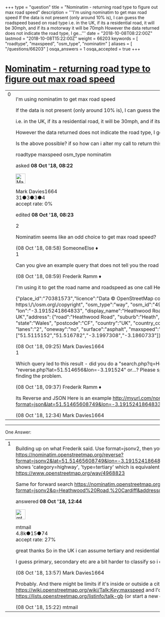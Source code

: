 +++
type = "question"
title = "Nominatim - returning road type to figure out max road speed"
description = '''I&#x27;m using nominatim to get max road speed If the data is not present (only around 10% is), I can guess the roadspeed based on road type i.e. in the UK, if its a residential road, it will be 30mph, and if its a motorway it will be 70mph However the data returned does not indicate the road type,  I ge...'''
date = "2018-10-08T08:22:00Z"
lastmod = "2018-10-08T15:22:00Z"
weight = 66203
keywords = [ "roadtype", "maxspeed", "osm_type", "nominatim" ]
aliases = [ "/questions/66203" ]
osqa_answers = 1
osqa_accepted = true
+++

<div class="headNormal">

# [Nominatim - returning road type to figure out max road speed](/questions/66203/nominatim-returning-road-type-to-figure-out-max-road-speed)

</div>

<div id="main-body">

<div id="askform">

<table id="question-table" style="width:100%;">
<colgroup>
<col style="width: 50%" />
<col style="width: 50%" />
</colgroup>
<tbody>
<tr>
<td style="width: 30px; vertical-align: top"><div class="vote-buttons">
<span id="post-66203-upvote" class="ajax-command post-vote up" rel="nofollow" title="I like this post (click again to cancel)"> </span>
<div id="post-66203-score" class="post-score" title="current number of votes">
0
</div>
<span id="post-66203-downvote" class="ajax-command post-vote down" rel="nofollow" title="I dont like this post (click again to cancel)"> </span> <span id="favorite-mark" class="ajax-command favorite-mark" rel="nofollow" title="mark/unmark this question as favorite (click again to cancel)"> </span>
<div id="favorite-count" class="favorite-count">
&#10;</div>
</div></td>
<td><div id="item-right">
<div class="question-body">
<p>I'm using nominatim to get max road speed</p>
<p>If the data is not present (only around 10% is), I can guess the roadspeed based on road type</p>
<p>i.e. in the UK, if its a residential road, it will be 30mph, and if its a motorway it will be 70mph</p>
<p>However the data returned does not indicate the road type, I get a OSM_TYPE of WAY, but that's it.</p>
<p>Is the above possible? if so how can i alter my call to return this info?</p>
</div>
<div id="question-tags" class="tags-container tags">
<span class="post-tag tag-link-roadtype" rel="tag" title="see questions tagged &#39;roadtype&#39;">roadtype</span> <span class="post-tag tag-link-maxspeed" rel="tag" title="see questions tagged &#39;maxspeed&#39;">maxspeed</span> <span class="post-tag tag-link-osm_type" rel="tag" title="see questions tagged &#39;osm_type&#39;">osm_type</span> <span class="post-tag tag-link-nominatim" rel="tag" title="see questions tagged &#39;nominatim&#39;">nominatim</span>
</div>
<div id="question-controls" class="post-controls">
&#10;</div>
<div class="post-update-info-container">
<div class="post-update-info post-update-info-user">
<p>asked <strong>08 Oct '18, 08:22</strong></p>
<img src="https://secure.gravatar.com/avatar/629c67b24fafaf747f4410cfbc7f1fc4?s=32&amp;d=identicon&amp;r=g" class="gravatar" width="32" height="32" alt="Mark%20Davies1664&#39;s gravatar image" />
<p><span>Mark Davies1664</span><br />
<span class="score" title="31 reputation points">31</span><span title="3 badges"><span class="badge1">●</span><span class="badgecount">3</span></span><span title="3 badges"><span class="silver">●</span><span class="badgecount">3</span></span><span title="4 badges"><span class="bronze">●</span><span class="badgecount">4</span></span><br />
<span class="accept_rate" title="Rate of the user&#39;s accepted answers">accept rate:</span> <span title="Mark Davies1664 has no accepted answers">0%</span></p>
</div>
<div class="post-update-info post-update-info-edited">
<p><span> edited <strong>08 Oct '18, 08:23</strong> </span></p>
</div>
</div>
<div id="comments-container-66203" class="comments-container">
<span id="66204"></span>
<div id="comment-66204" class="comment">
<div id="post-66204-score" class="comment-score">
2
</div>
<div class="comment-text">
<p>Nominatim seems like an odd choice to get max road speed?</p>
</div>
<div id="comment-66204-info" class="comment-info">
<span class="comment-age">(08 Oct '18, 08:58)</span> <span class="comment-user userinfo">SomeoneElse ♦</span>
</div>
</div>
<span id="66205"></span>
<div id="comment-66205" class="comment">
<div id="post-66205-score" class="comment-score">
1
</div>
<div class="comment-text">
<p>Can you give an example query that does not tell you the road type when you expected it to do so?</p>
</div>
<div id="comment-66205-info" class="comment-info">
<span class="comment-age">(08 Oct '18, 08:59)</span> <span class="comment-user userinfo">Frederik Ramm ♦</span>
</div>
</div>
<span id="66206"></span>
<div id="comment-66206" class="comment">
<div id="post-66206-score" class="comment-score">
&#10;</div>
<div class="comment-text">
<p>I'm using it to get the road name and roadspeed as one call Here is an example of one</p>
<p>{"place_id":"70381573","licence":"Data © OpenStreetMap contributors, ODbL 1.0. https:\/\/osm.org\/copyright", "osm_type":"way", "osm_id":"4968823", "lat":"51.51465608749", "lon":"-3.1915241864833", "display_name":"Heathwood Road, Heath, Cardiff, Wales, CF, UK","address": {"road":"Heathwood Road", "suburb":"Heath", "city":"Cardiff", "county":"Cardiff", "state":"Wales", "postcode":"CF", "country":"UK", "country_code":"gb"}, "extratags":{"foot":"yes", "lanes":"2", "oneway":"no", "surface":"asphalt", "maxspeed":"30 mph"}, "boundingbox":["51.5115152","51.516782","-3.1997308","-3.1860733"]}</p>
</div>
<div id="comment-66206-info" class="comment-info">
<span class="comment-age">(08 Oct '18, 09:25)</span> <span class="comment-user userinfo">Mark Davies1664</span>
</div>
</div>
<span id="66207"></span>
<div id="comment-66207" class="comment">
<div id="post-66207-score" class="comment-score">
1
</div>
<div class="comment-text">
<p>Which query led to this result - did you do a "search.php?q=Heathwood Road, Cardiff" or rather a "reverse.php?lat=51.514656&amp;lon=-3.191524" or...? Please specify exact URL as it might be relevant for finding the problem.</p>
</div>
<div id="comment-66207-info" class="comment-info">
<span class="comment-age">(08 Oct '18, 09:37)</span> <span class="comment-user userinfo">Frederik Ramm ♦</span>
</div>
</div>
<span id="66212"></span>
<div id="comment-66212" class="comment">
<div id="post-66212-score" class="comment-score">
&#10;</div>
<div class="comment-text">
<p>Its Reverse and JSON Here is an example <a href="http://myurl.com/nominatim/reverse?format=json&amp;lat=51.51465608749&amp;lon=-3.1915241864833&amp;zoom=18&amp;addressdetails=1&amp;extratags=1">http://myurl.com/nominatim/reverse?format=json&amp;lat=51.51465608749&amp;lon=-3.1915241864833&amp;zoom=18&amp;addressdetails=1&amp;extratags=1</a></p>
</div>
<div id="comment-66212-info" class="comment-info">
<span class="comment-age">(08 Oct '18, 12:34)</span> <span class="comment-user userinfo">Mark Davies1664</span>
</div>
</div>
</div>
<div id="comment-tools-66203" class="comment-tools">
&#10;</div>
<div class="clear">
&#10;</div>
<div id="comment-66203-form-container" class="comment-form-container">
&#10;</div>
<div class="clear">
&#10;</div>
</div></td>
</tr>
</tbody>
</table>

------------------------------------------------------------------------

<div class="tabBar">

<span id="sort-top"></span>

<div class="headQuestions">

One Answer:

</div>

</div>

<span id="66213"></span>

<div id="answer-container-66213" class="answer accepted-answer">

<table style="width:100%;">
<colgroup>
<col style="width: 50%" />
<col style="width: 50%" />
</colgroup>
<tbody>
<tr>
<td style="width: 30px; vertical-align: top"><div class="vote-buttons">
<span id="post-66213-upvote" class="ajax-command post-vote up" rel="nofollow" title="I like this post (click again to cancel)"> </span>
<div id="post-66213-score" class="post-score" title="current number of votes">
1
</div>
<span id="post-66213-downvote" class="ajax-command post-vote down" rel="nofollow" title="I dont like this post (click again to cancel)"> </span> <span class="accept-answer on" rel="nofollow" title="Mark Davies1664 has selected this answer as the correct answer"> </span>
</div></td>
<td><div class="item-right">
<div class="answer-body">
<p>Building up on what Frederik said. Use format=jsonv2, then you'll see a field 'category' and 'type'. Example <a href="https://nominatim.openstreetmap.org/reverse?format=jsonv2&amp;lat=51.51465608749&amp;lon=-3.1915241864833&amp;zoom=18&amp;addressdetails=1&amp;extratags=1">https://nominatim.openstreetmap.org/reverse?format=jsonv2&amp;lat=51.51465608749&amp;lon=-3.1915241864833&amp;zoom=18&amp;addressdetails=1&amp;extratags=1</a> shows 'category=highway', 'type=tertiary' which is equivalent to 'highway=tertiary' in <a href="https://www.openstreetmap.org/way/4968823">https://www.openstreetmap.org/way/4968823</a></p>
<p>Same for forward search <a href="https://nominatim.openstreetmap.org/search?format=jsonv2&amp;q=Heathwood%20Road,%20Cardiff&amp;addressdetails=1&amp;extratags=1">https://nominatim.openstreetmap.org/search?format=jsonv2&amp;q=Heathwood%20Road,%20Cardiff&amp;addressdetails=1&amp;extratags=1</a></p>
</div>
<div class="answer-controls post-controls">
&#10;</div>
<div class="post-update-info-container">
<div class="post-update-info post-update-info-user">
<p>answered <strong>08 Oct '18, 12:44</strong></p>
<img src="https://secure.gravatar.com/avatar/96aad1e1801b7ea36fba50687924c935?s=32&amp;d=identicon&amp;r=g" class="gravatar" width="32" height="32" alt="mtmail&#39;s gravatar image" />
<p><span>mtmail</span><br />
<span class="score" title="4757 reputation points"><span>4.8k</span></span><span title="15 badges"><span class="silver">●</span><span class="badgecount">15</span></span><span title="74 badges"><span class="bronze">●</span><span class="badgecount">74</span></span><br />
<span class="accept_rate" title="Rate of the user&#39;s accepted answers">accept rate:</span> <span title="mtmail has 50 accepted answers">27%</span></p>
</div>
</div>
<div id="comments-container-66213" class="comments-container">
<span id="66215"></span>
<div id="comment-66215" class="comment">
<div id="post-66215-score" class="comment-score">
&#10;</div>
<div class="comment-text">
<p>great thanks So in the UK i can assume tertiary and residential are both 30mph, and highway is 70mph</p>
<p>I guess primary, secondary etc are a bit harder to classify so i can leave these as unknown ?</p>
</div>
<div id="comment-66215-info" class="comment-info">
<span class="comment-age">(08 Oct '18, 13:57)</span> <span class="comment-user userinfo">Mark Davies1664</span>
</div>
</div>
<span id="66218"></span>
<div id="comment-66218" class="comment">
<div id="post-66218-score" class="comment-score">
&#10;</div>
<div class="comment-text">
<p>Probably. And there might be limits if it's inside or outside a city boundary. maxspeed is complex <a href="https://wiki.openstreetmap.org/wiki/Talk:Key:maxspeed">https://wiki.openstreetmap.org/wiki/Talk:Key:maxspeed</a> and I'd check if there was previous discussion on <a href="https://lists.openstreetmap.org/listinfo/talk-gb">https://lists.openstreetmap.org/listinfo/talk-gb</a> (or start a new one)</p>
</div>
<div id="comment-66218-info" class="comment-info">
<span class="comment-age">(08 Oct '18, 15:22)</span> <span class="comment-user userinfo">mtmail</span>
</div>
</div>
</div>
<div id="comment-tools-66213" class="comment-tools">
&#10;</div>
<div class="clear">
&#10;</div>
<div id="comment-66213-form-container" class="comment-form-container">
&#10;</div>
<div class="clear">
&#10;</div>
</div></td>
</tr>
</tbody>
</table>

</div>

<div class="paginator-container-left">

</div>

</div>

</div>

